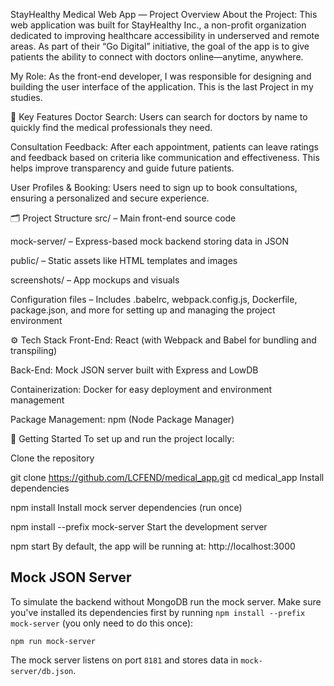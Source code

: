 StayHealthy Medical Web App — Project Overview
About the Project:
This web application was built for StayHealthy Inc., a non-profit organization dedicated to improving healthcare accessibility in underserved and remote areas. As part of their “Go Digital” initiative, the goal of the app is to give patients the ability to connect with doctors online—anytime, anywhere.

My Role:
As the front-end developer, I was responsible for designing and building the user interface of the application. This is the last Project in my studies.

🔑 Key Features
Doctor Search:
Users can search for doctors by name to quickly find the medical professionals they need.

Consultation Feedback:
After each appointment, patients can leave ratings and feedback based on criteria like communication and effectiveness. This helps improve transparency and guide future patients.

User Profiles & Booking:
Users need to sign up to book consultations, ensuring a personalized and secure experience.

🗂️ Project Structure
src/ – Main front-end source code

mock-server/ – Express-based mock backend storing data in JSON

public/ – Static assets like HTML templates and images

screenshots/ – App mockups and visuals

Configuration files – Includes .babelrc, webpack.config.js, Dockerfile, package.json, and more for setting up and managing the project environment

⚙️ Tech Stack
Front-End: React (with Webpack and Babel for bundling and transpiling)

Back-End: Mock JSON server built with Express and LowDB

Containerization: Docker for easy deployment and environment management

Package Management: npm (Node Package Manager)

🚀 Getting Started
To set up and run the project locally:

Clone the repository

git clone https://github.com/LCFEND/medical_app.git
cd medical_app
Install dependencies

npm install
Install mock server dependencies (run once)

npm install --prefix mock-server
Start the development server

npm start
By default, the app will be running at: http://localhost:3000

Mock JSON Server
----------------
To simulate the backend without MongoDB run the mock server. Make sure you've
installed its dependencies first by running `npm install --prefix mock-server`
(you only need to do this once):

```
npm run mock-server
```

The mock server listens on port `8181` and stores data in `mock-server/db.json`.

